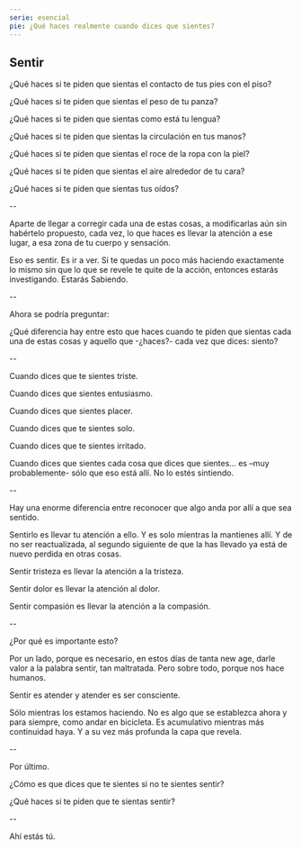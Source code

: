 ```yaml
---
serie: esencial
pie: ¿Qué haces realmente cuando dices que sientes?
---
```


## Sentir


¿Qué haces si te piden que sientas el contacto de tus pies con el piso?

¿Qué haces si te piden que sientas el peso de tu panza?

¿Qué haces si te piden que sientas como está tu lengua?

¿Qué haces si te piden que sientas la circulación en tus manos?

¿Qué haces si te piden que sientas el roce de la ropa con la piel?

¿Qué haces si te piden que sientas el aire alrededor de tu cara?

¿Qué haces si te piden que sientas tus oídos?

--

Aparte de llegar a corregir cada una de estas cosas, a modificarlas aún sin habértelo propuesto, cada vez, lo que haces es llevar la atención a ese lugar, a esa zona de tu cuerpo y sensación.

Eso es sentir. Es ir a ver. Si te quedas un poco más haciendo exactamente lo mismo sin que lo que se revele te quite de la acción, entonces estarás investigando. Estarás Sabiendo.

--

Ahora se podría preguntar:

¿Qué diferencia hay entre esto que haces cuando te piden que sientas cada una de estas cosas y aquello que -¿haces?- cada vez que dices: siento?

--

Cuando dices que te sientes triste.

Cuando dices que sientes entusiasmo.

Cuando dices que sientes placer.

Cuando dices que te sientes solo.

Cuando dices que te sientes irritado.

Cuando dices que sientes cada cosa que dices que sientes… es –muy probablemente- sólo que eso está allí. No lo estés sintiendo.

--

Hay una enorme diferencia entre reconocer que algo anda por allí a que sea sentido.

Sentirlo es llevar tu atención a ello. Y es solo mientras la mantienes allí. Y de no ser reactualizada, al segundo siguiente de que la has llevado ya está de nuevo perdida en otras cosas.

Sentir tristeza es llevar la atención a la tristeza.

Sentir dolor es llevar la atención al dolor.

Sentir compasión es llevar la atención a la compasión.

--

¿Por qué es importante esto?

Por un lado, porque es necesario, en estos días de tanta new age, darle valor a la palabra sentir, tan maltratada. Pero sobre todo, porque nos hace humanos.

Sentir es atender y atender es ser consciente.

Sólo mientras los estamos haciendo. No es algo que se establezca ahora y para siempre, como andar en bicicleta. Es acumulativo mientras más continuidad haya. Y a su vez más profunda la capa que revela.

--

Por último.

¿Cómo es que dices que te sientes si no te sientes sentir?

¿Qué haces si te piden que te sientas sentir?

--

Ahí estás tú.
